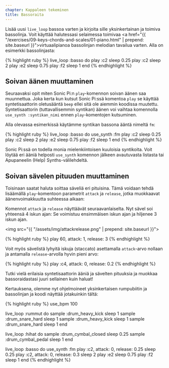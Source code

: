 ```yaml
---
chapter: Kappaleen tekeminen
title: Bassoraita
---
```


Lisää uusi `live_loop` bassoa varten ja kirjoita sille yksinkertainan ja toimiva bassolinja. Voit käyttää halutessasi selaimessa toimivaa <a href="{{ "/exercises/09-keys-chords-and-scales/01-piano.html" | prepend: site.baseurl }}">virtuaalipianoa</a>  bassolinjan melodian tavailua varten. Alla on esimerkki bassolinjasta:

{% highlight ruby %}
live_loop :basso do
  play :c2
  sleep 0.25
  play :c2
  sleep 2
  play :e2
  sleep 0.75
  play :f2
  sleep 1
end
{% endhighlight %}

## Soivan äänen muuttaminen

Seuraavaksi opit miten Sonic Pi:n `play`-komennon soivan äänen saa muunnettua. Joka kerta kun kutsut Sonic Pi:ssä komentoa `play` se käyttää syntetisaattorin oletusääntä `beep` ellei sitä ole aiemmin koodissa muutettu. Syntetisaattorin (tuttavallisemmin syntikan) äänen voi vaihtaa komennolla `use_synth :syntikan_nimi` ennen `play`-komentojen kutsuminen.

Alla olevassa esimerkissä käytämme syntikan bassona ääntä nimeltä `fm`:

{% highlight ruby %}
live_loop :basso do
  use_synth :fm
  play :c2
  sleep 0.25
  play :c2
  sleep 2
  play :e2
  sleep 0.75
  play :f2
  sleep 1
end
{% endhighlight %}

Sonic Pi:ssä on todella monia mielenkiintoisen kuuloisia syntikoita. Voit löytää eri ääniä helposti `use_synth` komennon jälkeen avautuvasta listasta tai Apupaneelin (Help) Synths-välilehdeltä. 

## Soivan sävelen pituuden muuttaminen

Toisinaan saatat haluta soittaa säveliä eri pituisina. Tämä voidaan tehdä lisäämällä `play`-komentoon parametrit `attack` ja `release`, jotka muokkaavat äänenvoimakkuutta suhteessa aikaan: 

Komennot `attack` ja `release` näyttäävät seuraavanlaiselta. Nyt sävel soi yhteensä 4 iskun ajan: Se voimistuu ensimmäisen iskun ajan ja hiljenee 3 iskun ajan. 

<img src="{{ "/assets/img/attackrelease.png" | prepend: site.baseurl }}"> 

{% highlight ruby %}
play 60, attack: 1, release: 3
{% endhighlight %}

Voit myös sävelistä lyhyitä iskuja (staccato) asettamalla `attack`-arvo nollaan ja antamalla `release`-arvolla hyvin pieni arvo: 

{% highlight ruby %}
play :c4, attack: 0, release: 0.2
{% endhighlight %}

Tutki vielä erilaisia syntetisaattorin ääniä ja sävelten pituuksia ja muokkaa bassoraidastasi juuri sellainen kuin haluat! 

Kertauksena, olemme nyt ohjelmoineet yksinkertaisen rumpubiitin ja bassolinjan ja koodi näyttää jotakuinkin tältä: 

{% highlight ruby %}
use_bpm 100

live_loop :rummut do
  sample :drum_heavy_kick
  sleep 1
  sample :drum_snare_hard
  sleep 1
  sample :drum_heavy_kick
  sleep 1
  sample :drum_snare_hard
  sleep 1
end

live_loop :hihat do
  sample :drum_cymbal_closed
  sleep 0.25
  sample :drum_cymbal_pedal
  sleep 1
end

live_loop :basso do
  use_synth :fm
  play :c2, attack: 0, release: 0.25
  sleep 0.25
  play :c2, attack: 0, release: 0.3
  sleep 2
  play :e2
  sleep 0.75
  play :f2
  sleep 1
end
{% endhighlight %}